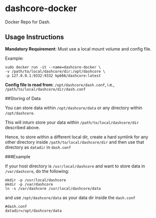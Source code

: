 # dashcore-docker
Docker Repo for Dash.

## Usage Instructions

**Mandatory Requirement**: Must use a local mount volume and config file.

Example:

```
sudo docker run -it --name=dashcore-docker \   
-v /path/to/local/dashcore/dir:/opt/dashcore \   
-p 127.0.0.1:9332:9332 kp666/dashcore:latest
```

**Config file is read from**: `/opt/dashcore/dash.conf`, i.e., `/path/to/local/dashcore/dir/dash.conf`

##Storing of Data

You can store data within `/opt/dashcore/data` or any directory within `/opt/dashcore`.

This will inturn store your data within `/path/to/local/dashcore/dir` described above. 

Hence, to store within a different local dir, create a hard symlink for any other directory inside `/path/to/local/dashcore/dir` and then use that directory as `datadir` in `dash.conf`

###Example

If your host directory is `/usr/local/dashcore` and want to store data in `/var/dashcore`, do the following:

```
mkdir -p /usr/local/dashcore
mkdir -p /var/dashcore
ln -s /var/dashcore /usr/local/dashcore/data
```

and use `/opt/dashcore/data` as your data dir inside the `dash.conf`

```
#dash.conf
datadir=/opt/dashcore/data
```
